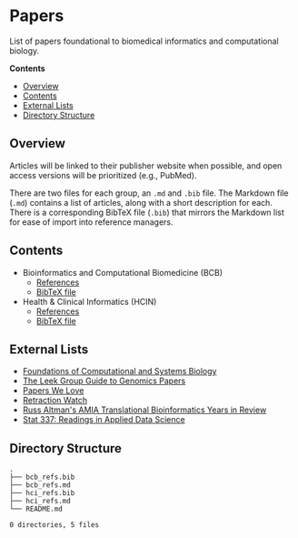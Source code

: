 # Papers

List of papers foundational to biomedical informatics and computational
biology.

**Contents**

- [Overview](#overview)
- [Contents](#contents)
- [External Lists](#external-lists)
- [Directory Structure](#directory-structure)

## Overview

Articles will be linked to their publisher website when possible, and open
access versions will be prioritized (e.g., PubMed).

There are two files for each group, an `.md` and `.bib` file. The Markdown file
(`.md`) contains a list of articles, along with a short description for each.
There is a corresponding BibTeX file (`.bib`) that mirrors the Markdown list
for ease of import into reference managers.

## Contents

- Bioinformatics and Computational Biomedicine (BCB)
    - [References](bcb_refs.md)
    - [BibTeX file](bcb_refs.bib)
- Health & Clinical Informatics (HCIN)
    - [References](hci_refs.md)
    - [BibTeX file](hci_refs.bib)

## External Lists

- [Foundations of Computational and Systems Biology](https://ocw.mit.edu/courses/biology/7-91j-foundations-of-computational-and-systems-biology-spring-2014/readings/)
- [The Leek Group Guide to Genomics Papers](https://github.com/jtleek/genomicspapers)
- [Papers We Love](https://github.com/papers-we-love/papers-we-love)
- [Retraction Watch](https://retractionwatch.com/)
- [Russ Altman's AMIA Translational Bioinformatics Years in Review](https://rbaltman.wordpress.com/)
- [Stat 337: Readings in Applied Data Science](https://github.com/hadley/stats337)

## Directory Structure

```
.
├── bcb_refs.bib
├── bcb_refs.md
├── hci_refs.bib
├── hci_refs.md
└── README.md

0 directories, 5 files
```
